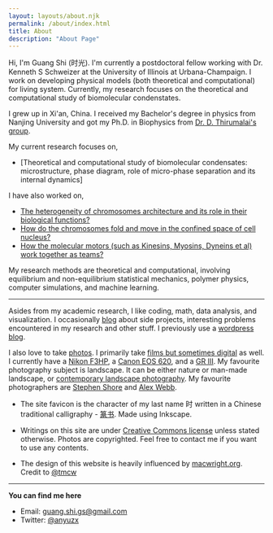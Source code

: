 ```yaml
---
layout: layouts/about.njk
permalink: /about/index.html
title: About
description: "About Page"
---
```


Hi, I'm Guang Shi (时光). I'm currently a postdoctoral fellow working with Dr. Kenneth S Schweizer at the University of Illinois at Urbana-Champaign. I work on developing physical models (both theoretical and computational) for living system. Currently, my research focuses on the theoretical and computational study of biomolecular condenstates.

I grew up in Xi'an, China. I received my Bachelor's degree in physics from Nanjing University and got my Ph.D. in Biophysics from [Dr. D. Thirumalai's group](https://sites.cns.utexas.edu/thirumalai). 

My current research focuses on,
* [Theoretical and computational study of biomolecular condensates: microstructure, phase diagram, role of micro-phase separation and its internal dynamics]

I have also worked on,
* [The heterogeneity of chromosomes architecture and its role in their biological functions?](/research/#fish-hi-c-paradox)
* [How do the chromosomes fold and move in the confined space of cell nucleus?](/research/#3d-reconstruction-of-chromosomes)
* [How the molecular motors (such as Kinesins, Myosins, Dyneins et al) work together as teams?](/research/#multi-motor-system)

My research methods are theoretical and computational, involving equilibrium and non-equilibrium statistical mechanics, polymer physics, computer simulations, and machine learning.

---

Asides from my academic research, I like coding, math, data analysis, and visualization. I occasionally [blog](/posts/) about side projects, interesting problems encountered in my research and other stuff. I previously use a [wordpress blog](https://biophyenvpol.wordpress.com/).

I also love to take [photos](/photos/). I primarily take [films but sometimes digital](https://en.wikipedia.org/wiki/Digital_versus_film_photography) as well. I currently have a [Nikon F3HP](https://en.wikipedia.org/wiki/Nikon_F3), a [Canon EOS 620](https://en.wikipedia.org/wiki/Canon_EOS_650), and a [GR III](https://en.wikipedia.org/wiki/Ricoh_GR_(large_sensor_compact_camera)#Ricoh_GR_III). My favourite photography subject is landscape. It can be either nature or man-made landscape, or [contemporary landscape photography](https://www.google.com/search?q=contemporary+landscape+photography&tbm=isch&ved=2ahUKEwi4yIr9uIbpAhUFeK0KHZ_9Ba8Q2-cCegQIABAA&oq=contempolandscape+photography&gs_lcp=CgNpbWcQARgAMgYIABAHEB4yCAgAEAcQBRAeMggIABAIEAcQHlDbK1iKQWD4RmgBcAB4AYABhQKIAd8IkgEFNS4xLjOYAQCgAQGqAQtnd3Mtd2l6LWltZw&sclient=img&ei=062lXviSJ4XwtQWf-5f4Cg&bih=1241&biw=2052&rlz=1C5CHFA_enUS729US730). My favourite photographers are [Stephen Shore](http://stephenshore.net/index.php) and [Alex Webb](https://www.webbnorriswebb.co/). 

* The site favicon is the character of my last name 时 written in a Chinese traditional calligraphy - [篆书](https://en.wikipedia.org/wiki/Seal_script). Made using Inkscape.

* Writings on this site are under [Creative Commons license](https://creativecommons.org/licenses/by-nc/4.0/) unless stated otherwise. Photos are copyrighted. Feel free to contact me if you want to use any contents.

* The design of this website is heavily influenced by [macwright.org](https://macwright.org/). Credit to [@tmcw](https://twitter.com/tmcw)

---

**You can find me here**

* Email: guang.shi.gs@gmail.com
* Twitter: [@anyuzx](https://twitter.com/anyuzx)
